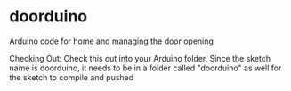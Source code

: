 doorduino
=========

Arduino code for home and managing the door opening

Checking Out: Check this out into your Arduino folder.  Since the sketch name is doorduino, it needs to be in a folder called "doorduino" as well for the sketch to compile and pushed


